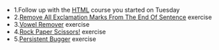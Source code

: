 - 1.Follow up with the [HTML](https://edpuzzle.com/join/vawasaj) course you started on Tuesday
- 2.[Remove All Exclamation Marks From The End Of Sentence](https://github.com/corecodeio/devguide-fundamentals-2022-03/tree/main/src/technologies/2022/week02/exercises/e09/desc) exercise
- 3.[Vowel Remover](https://github.com/corecodeio/devguide-fundamentals-2022-03/tree/main/src/technologies/2022/week02/exercises/e10/desc) exercise
- 4.[Rock Paper Scissors!](https://github.com/corecodeio/devguide-fundamentals-2022-03/tree/main/src/technologies/2022/week02/exercises/e11/desc) exercise
- 5.[Persistent Bugger](https://github.com/corecodeio/devguide-fundamentals-2022-03/tree/main/src/technologies/2022/week02/exercises/e12/desc) exercise
